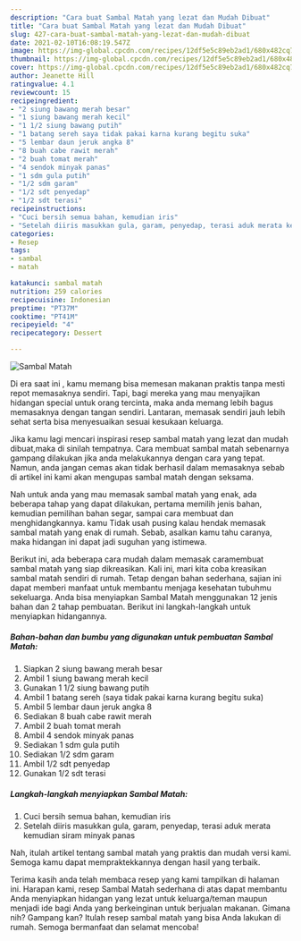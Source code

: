 ```yaml
---
description: "Cara buat Sambal Matah yang lezat dan Mudah Dibuat"
title: "Cara buat Sambal Matah yang lezat dan Mudah Dibuat"
slug: 427-cara-buat-sambal-matah-yang-lezat-dan-mudah-dibuat
date: 2021-02-10T16:08:19.547Z
image: https://img-global.cpcdn.com/recipes/12df5e5c89eb2ad1/680x482cq70/sambal-matah-foto-resep-utama.jpg
thumbnail: https://img-global.cpcdn.com/recipes/12df5e5c89eb2ad1/680x482cq70/sambal-matah-foto-resep-utama.jpg
cover: https://img-global.cpcdn.com/recipes/12df5e5c89eb2ad1/680x482cq70/sambal-matah-foto-resep-utama.jpg
author: Jeanette Hill
ratingvalue: 4.1
reviewcount: 15
recipeingredient:
- "2 siung bawang merah besar"
- "1 siung bawang merah kecil"
- "1 1/2 siung bawang putih"
- "1 batang sereh saya tidak pakai karna kurang begitu suka"
- "5 lembar daun jeruk angka 8"
- "8 buah cabe rawit merah"
- "2 buah tomat merah"
- "4 sendok minyak panas"
- "1 sdm gula putih"
- "1/2 sdm garam"
- "1/2 sdt penyedap"
- "1/2 sdt terasi"
recipeinstructions:
- "Cuci bersih semua bahan, kemudian iris"
- "Setelah diiris masukkan gula, garam, penyedap, terasi aduk merata kemudian siram minyak panas"
categories:
- Resep
tags:
- sambal
- matah

katakunci: sambal matah 
nutrition: 259 calories
recipecuisine: Indonesian
preptime: "PT37M"
cooktime: "PT41M"
recipeyield: "4"
recipecategory: Dessert

---
```



![Sambal Matah](https://img-global.cpcdn.com/recipes/12df5e5c89eb2ad1/680x482cq70/sambal-matah-foto-resep-utama.jpg)

Di era  saat ini , kamu memang bisa memesan makanan praktis tanpa mesti repot memasaknya sendiri. Tapi, bagi mereka yang mau menyajikan hidangan special untuk orang tercinta, maka anda memang lebih bagus memasaknya dengan tangan sendiri. Lantaran, memasak sendiri jauh lebih sehat serta bisa menyesuaikan sesuai kesukaan keluarga.

Jika kamu lagi mencari inspirasi resep sambal matah yang lezat dan mudah dibuat,maka di sinilah tempatnya. Cara membuat sambal matah  sebenarnya gampang dilakukan jika anda melakukannya dengan cara yang tepat. Namun, anda jangan cemas akan tidak berhasil dalam memasaknya 
sebab di artikel ini kami akan mengupas sambal matah dengan seksama.  



Nah untuk anda yang mau memasak sambal matah yang enak, ada beberapa tahap yang dapat dilakukan, pertama memilih jenis bahan, kemudian pemilihan bahan segar, sampai cara membuat dan menghidangkannya. kamu Tidak usah pusing kalau hendak memasak sambal matah yang enak di rumah. Sebab, asalkan kamu  tahu caranya, maka hidangan ini dapat jadi suguhan yang istimewa.

Berikut ini, ada beberapa cara mudah dalam memasak caramembuat sambal matah yang siap dikreasikan. Kali ini, mari kita coba kreasikan sambal matah sendiri di rumah. Tetap dengan bahan sederhana, sajian ini dapat memberi manfaat untuk membantu menjaga kesehatan tubuhmu sekeluarga. Anda bisa menyiapkan Sambal Matah menggunakan 12 jenis bahan dan 2 tahap pembuatan. Berikut ini langkah-langkah untuk menyiapkan hidangannya.

<!--inarticleads1-->

##### Bahan-bahan dan bumbu yang digunakan untuk pembuatan Sambal Matah:

1. Siapkan 2 siung bawang merah besar
1. Ambil 1 siung bawang merah kecil
1. Gunakan 1 1/2 siung bawang putih
1. Ambil 1 batang sereh (saya tidak pakai karna kurang begitu suka)
1. Ambil 5 lembar daun jeruk angka 8
1. Sediakan 8 buah cabe rawit merah
1. Ambil 2 buah tomat merah
1. Ambil 4 sendok minyak panas
1. Sediakan 1 sdm gula putih
1. Sediakan 1/2 sdm garam
1. Ambil 1/2 sdt penyedap
1. Gunakan 1/2 sdt terasi




<!--inarticleads2-->

##### Langkah-langkah menyiapkan Sambal Matah:

1. Cuci bersih semua bahan, kemudian iris
1. Setelah diiris masukkan gula, garam, penyedap, terasi aduk merata kemudian siram minyak panas




Nah, itulah artikel tentang  sambal matah  yang praktis dan mudah versi kami. Semoga kamu dapat mempraktekkannya dengan hasil yang terbaik. 

Terima kasih anda telah membaca resep yang kami tampilkan di halaman ini. Harapan kami, resep  Sambal Matah sederhana di atas dapat membantu Anda menyiapkan hidangan yang lezat untuk keluarga/teman maupun menjadi ide bagi Anda yang berkeinginan untuk berjualan makanan. Gimana nih? Gampang kan? Itulah resep sambal matah yang bisa Anda lakukan di rumah. Semoga bermanfaat dan selamat mencoba!

